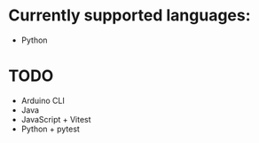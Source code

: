 # Currently supported languages:

- Python

# TODO

- Arduino CLI
- Java
- JavaScript + Vitest
- Python + pytest
